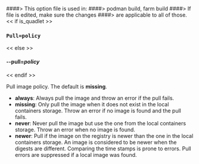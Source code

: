 ####> This option file is used in:
####>   podman build, farm build
####> If file is edited, make sure the changes
####> are applicable to all of those.
<< if is_quadlet >>
### `Pull=policy`
<< else >>
#### **--pull**=*policy*
<< endif >>

Pull image policy. The default is **missing**.

- **always**: Always pull the image and throw an error if the pull fails.
- **missing**: Only pull the image when it does not exist in the local containers storage.  Throw an error if no image is found and the pull fails.
- **never**: Never pull the image but use the one from the local containers storage.  Throw an error when no image is found.
- **newer**: Pull if the image on the registry is newer than the one in the local containers storage.  An image is considered to be newer when the digests are different.  Comparing the time stamps is prone to errors.  Pull errors are suppressed if a local image was found.
